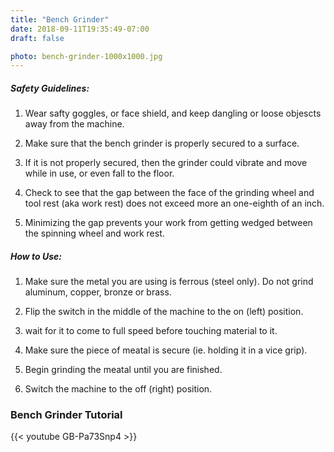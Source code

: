 ```yaml
---
title: "Bench Grinder"
date: 2018-09-11T19:35:49-07:00
draft: false

photo: bench-grinder-1000x1000.jpg
---
```


##### Safety Guidelines:
1. Wear safty goggles, or face shield, and keep dangling or loose objescts away from the machine. 

2. Make sure that the bench grinder is properly secured to a surface. 

3. If it is not properly secured, then the grinder could vibrate and move while in use, or even fall to the floor.

4. Check to see that the gap between the face of the grinding wheel and tool rest (aka work rest) does not exceed more an one-eighth of an inch.

5. Minimizing the gap prevents your work from getting wedged between the spinning   wheel and work rest.



##### How to Use:
1. Make sure the metal you are using is ferrous (steel only). Do not grind aluminum, copper, bronze or brass.

2. Flip the switch in the middle of the machine to the on (left) position.

3. wait for it to come to full speed before touching material to it.

4. Make sure the piece of meatal is secure (ie. holding it in a vice grip).

5. Begin grinding the meatal until you are finished.

6. Switch the machine to the off (right) position.

### Bench Grinder Tutorial
{{< youtube GB-Pa73Snp4 >}}